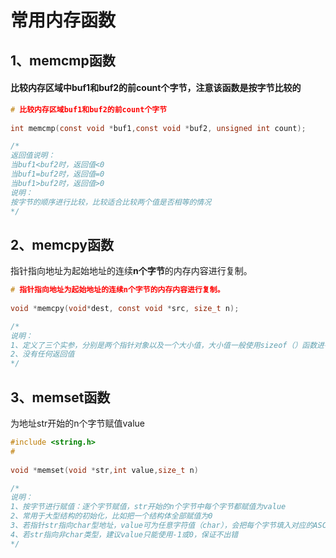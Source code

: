 # 常用内存函数

## 1、memcmp函数

#### 比较内存区域中buf1和buf2的前count个字节，注意该函数是按字节比较的

```c
# 比较内存区域buf1和buf2的前count个字节
 
int memcmp(const void *buf1,const void *buf2, unsigned int count);

/*
返回值说明：
当buf1<buf2时，返回值<0
当buf1=buf2时，返回值=0
当buf1>buf2时，返回值>0
说明：
按字节的顺序进行比较，比较适合比较两个值是否相等的情况
*/
```

## 2、memcpy函数

指针指向地址为起始地址的连续**n个字节**的内存内容进行复制。

```c
# 指针指向地址为起始地址的连续n个字节的内存内容进行复制。
 
void *memcpy(void*dest, const void *src, size_t n);

/*
说明：
1、定义了三个实参，分别是两个指针对象以及一个大小值，大小值一般使用sizeof（）函数进行指定
2、没有任何返回值
*/
```

## 3、memset函数

为地址str开始的n个字节赋值value

```c
#include <string.h> 
# 
 
void *memset(void *str,int value,size_t n)

/*
说明：
1、按字节进行赋值：逐个字节赋值，str开始的n个字节中每个字节都赋值为value
2、常用于大型结构的初始化，比如把一个结构体全部赋值为0
3、若指针str指向char型地址，value可为任意字符值（char），会把每个字节填入对应的ASCII码
4、若str指向非char类型，建议value只能使用-1或0，保证不出错
*/
```